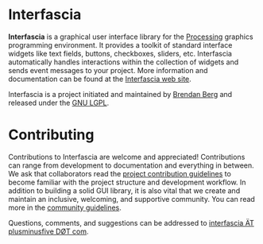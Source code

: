 Interfascia
===========

__Interfascia__ is a graphical user interface library for the [Processing][p5]
graphics programming environment. It provides a toolkit of standard interface
widgets like text fields, buttons, checkboxes, sliders, etc. Interfascia
automatically handles interactions within the collection of widgets and sends
event messages to your project. More information and documentation can be
found at the [Interfascia web site][interfascia].

Interfascia is a project initiated and maintained by [Brendan Berg][berg]
and released under the [GNU LGPL][lgpl].

# Contributing

Contributions to Interfascia are welcome and appreciated! Contributions can
range from development to documentation and everything in between.
We ask that collaborators read the [project contribution guidelines][guide]
to become familiar with the project structure and development workflow.
In addition to building a solid GUI library, it is also vital that we create
and maintain an inclusive, welcoming, and supportive community. You can read
more in the [community guidelines][cg].

Questions, comments, and suggestions can be addressed to
[interfascia &Auml;T plusminusfive D&Oslash;T com][mailto].


[p5]: http://processing.org/
[interfascia]: http://interfascia.berg.industries/
[berg]: https://berg.industries/
[lgpl]: http://www.gnu.org/licenses/lgpl.html
[guide]: https://github.com/brendanberg/interfascia/blob/master/docs/contributing.md
[cg]: https://github.com/brendanberg/interfascia/blob/master/docs/community_guidelines.md
[mailto]: mailto:interfascia%20%C3%84T%20plusminusfive%20D%C3%98Tcom
